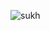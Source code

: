 ![sukh](https://user-images.githubusercontent.com/87376487/127843888-cd792bca-cbcd-4a21-9ae9-b9c3e71b062a.png)
